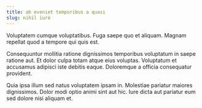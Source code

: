 ```yaml
---
title: ab eveniet temporibus a quasi
slug: nihil iure
---
```


Voluptatem cumque voluptatibus. Fuga saepe quo et aliquam. Magnam repellat quod a tempore qui quis est.

Consequuntur mollitia ratione dignissimos temporibus voluptatum in saepe ratione aut. Et dolor culpa totam atque eius voluptas. Voluptatum et accusamus adipisci iste debitis eaque. Doloremque a officia consequatur provident.

Quia ipsa illum sed natus voluptatem ipsam in. Molestiae pariatur maiores dignissimos. Dolor modi optio animi sint aut hic. Iure dicta aut pariatur eum sed dolore nisi aliquam et.
